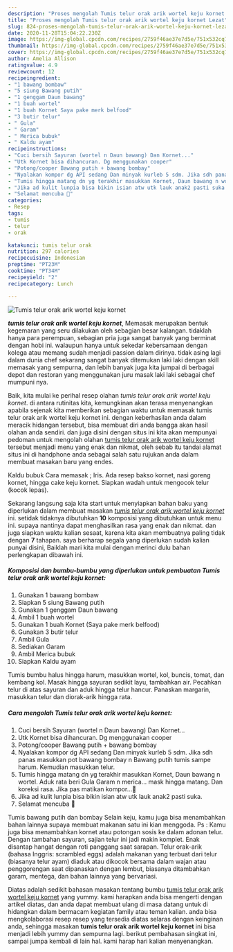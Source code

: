```yaml
---
description: "Proses mengolah Tumis telur orak arik wortel keju kornet Lezat"
title: "Proses mengolah Tumis telur orak arik wortel keju kornet Lezat"
slug: 824-proses-mengolah-tumis-telur-orak-arik-wortel-keju-kornet-lezat
date: 2020-11-28T15:04:22.230Z
image: https://img-global.cpcdn.com/recipes/2759f46ae37e7d5e/751x532cq70/tumis-telur-orak-arik-wortel-keju-kornet-foto-resep-utama.jpg
thumbnail: https://img-global.cpcdn.com/recipes/2759f46ae37e7d5e/751x532cq70/tumis-telur-orak-arik-wortel-keju-kornet-foto-resep-utama.jpg
cover: https://img-global.cpcdn.com/recipes/2759f46ae37e7d5e/751x532cq70/tumis-telur-orak-arik-wortel-keju-kornet-foto-resep-utama.jpg
author: Amelia Allison
ratingvalue: 4.9
reviewcount: 12
recipeingredient:
- "1 bawang bombaw"
- "5 siung Bawang putih"
- "1 genggam Daun bawang"
- "1 buah wortel"
- "1 buah Kornet Saya pake merk belfood"
- "3 butir telur"
- " Gula"
- " Garam"
- " Merica bubuk"
- " Kaldu ayam"
recipeinstructions:
- "Cuci bersih Sayuran (wortel n Daun bawang) Dan Kornet..."
- "Utk Kornet bisa dihancuran. Dg menggunakan cooper"
- "Potong/cooper Bawang putih + bawang bombay"
- "Nyalakan kompor dg API sedang Dan minyak kurleb 5 sdm. Jika sdh panas masukkan pot bawang bombay n Bawang putih tumis sampe harum. Kemudian masukkan telur."
- "Tumis hingga matang dn yg terakhir masukkan Kornet, Daun bawang n wortel. Aduk rata beri Gula Garam n merica... mask hingga matang. Dan koreksi rasa. Jika pas matikan kompor...🥰"
- "Jika ad kulit lunpia bisa bikin isian atw utk lauk anak2 pasti suka."
- "Selamat mencuba 🥰"
categories:
- Resep
tags:
- tumis
- telur
- orak

katakunci: tumis telur orak 
nutrition: 297 calories
recipecuisine: Indonesian
preptime: "PT23M"
cooktime: "PT34M"
recipeyield: "2"
recipecategory: Lunch

---
```



![Tumis telur orak arik wortel keju kornet](https://img-global.cpcdn.com/recipes/2759f46ae37e7d5e/751x532cq70/tumis-telur-orak-arik-wortel-keju-kornet-foto-resep-utama.jpg)

<b><i>tumis telur orak arik wortel keju kornet</i></b>, Memasak merupakan bentuk kegemaran yang seru dilakukan oleh sebagian besar kalangan. tidaklah hanya para perempuan, sebagian pria juga sangat banyak yang berminat dengan hobi ini. walaupun hanya untuk sekedar kebersamaan dengan kolega atau memang sudah menjadi passion dalam dirinya. tidak asing lagi dalam dunia chef sekarang sangat banyak ditemukan laki laki dengan skill memasak yang sempurna, dan lebih banyak juga kita jumpai di berbagai depot dan restoran yang menggunakan juru masak laki laki sebagai chef mumpuni nya.

Baik, kita mulai ke perihal resep olahan <i>tumis telur orak arik wortel keju kornet</i>. di antara rutinitas kita, kemungkinan akan terasa menyenangkan apabila sejenak kita memberikan sebagian waktu untuk memasak tumis telur orak arik wortel keju kornet ini. dengan keberhasilan anda dalam meracik hidangan tersebut, bisa membuat diri anda bangga akan hasil olahan anda sendiri. dan juga disini dengan situs ini kita akan mempunyai pedoman untuk mengolah olahan <u>tumis telur orak arik wortel keju kornet</u> tersebut menjadi menu yang enak dan nikmat, oleh sebab itu tandai alamat situs ini di handphone anda sebagai salah satu rujukan anda dalam membuat masakan baru yang endes.

Kaldu bubuk Cara memasak ; Iris. Ada resep bakso kornet, nasi goreng kornet, hingga cake keju kornet. Siapkan wadah untuk mengocok telur (kocok lepas).


Sekarang langsung saja kita start untuk menyiapkan bahan baku yang diperlukan dalam membuat masakan <u><i>tumis telur orak arik wortel keju kornet</i></u> ini. setidak tidaknya dibutuhkan <b>10</b> komposisi yang dibutuhkan untuk menu ini. supaya nantinya dapat menghasilkan rasa yang enak dan nikmat. dan juga siapkan waktu kalian sesaat, karena kita akan membuatnya paling tidak dengan <b>7</b> tahapan. saya berharap segala yang diperlukan sudah kalian punyai disini, Baiklah mari kita mulai dengan merinci dulu bahan perlengkapan dibawah ini.

<!--inarticleads1-->

##### Komposisi dan bumbu-bumbu yang diperlukan untuk pembuatan Tumis telur orak arik wortel keju kornet:

1. Gunakan 1 bawang bombaw
1. Siapkan 5 siung Bawang putih
1. Gunakan 1 genggam Daun bawang
1. Ambil 1 buah wortel
1. Gunakan 1 buah Kornet (Saya pake merk belfood)
1. Gunakan 3 butir telur
1. Ambil  Gula
1. Sediakan  Garam
1. Ambil  Merica bubuk
1. Siapkan  Kaldu ayam


Tumis bumbu halus hingga harum, masukkan wortel, kol, buncis, tomat, dan kembang kol. Masak hingga sayuran sedikit layu, tambahkan air. Pecahkan telur di atas sayuran dan aduk hingga telur hancur. Panaskan margarin, masukkan telur dan diorak-arik hingga rata. 

<!--inarticleads2-->

##### Cara mengolah Tumis telur orak arik wortel keju kornet:

1. Cuci bersih Sayuran (wortel n Daun bawang) Dan Kornet...
1. Utk Kornet bisa dihancuran. Dg menggunakan cooper
1. Potong/cooper Bawang putih + bawang bombay
1. Nyalakan kompor dg API sedang Dan minyak kurleb 5 sdm. Jika sdh panas masukkan pot bawang bombay n Bawang putih tumis sampe harum. Kemudian masukkan telur.
1. Tumis hingga matang dn yg terakhir masukkan Kornet, Daun bawang n wortel. Aduk rata beri Gula Garam n merica... mask hingga matang. Dan koreksi rasa. Jika pas matikan kompor...🥰
1. Jika ad kulit lunpia bisa bikin isian atw utk lauk anak2 pasti suka.
1. Selamat mencuba 🥰


Tumis bawang putih dan bombay Selain keju, kamu juga bisa menambahkan bahan lainnya supaya membuat makanan satu ini kian menggoda. Ps : Kamu juga bisa menambahkan kornet atau potongan sosis ke dalam adonan telur. Dengan tambahan sayuran, sajian telur ini jadi makin komplet. Enak disantap hangat dengan roti panggang saat sarapan. Telur orak-arik (bahasa Inggris: scrambled eggs) adalah makanan yang terbuat dari telur (biasanya telur ayam) diaduk atau dikocok bersama dalam wajan atau penggorengan saat dipanaskan dengan lembut, biasanya ditambahkan garam, mentega, dan bahan lainnya yang bervariasi. 

Diatas adalah sedikit bahasan masakan tentang bumbu <u>tumis telur orak arik wortel keju kornet</u> yang yummy. kami harapkan anda bisa mengerti dengan artikel diatas, dan anda dapat membuat ulang di masa datang untuk di hidangkan dalam bermacam kegiatan family atau teman kalian. anda bisa mengkolaborasi resep resep yang tersedia diatas selaras dengan keinginan anda, sehingga masakan <b>tumis telur orak arik wortel keju kornet</b> ini bisa menjadi lebih yummy dan sempurna lagi. berikut pembahasan singkat ini, sampai jumpa kembali di lain hal. kami harap hari kalian menyenangkan.
